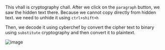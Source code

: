This vhall is cryptography chall.
After we click on the `paragraph` button, we saw the hidden text there.
Because we cannot copy directly from hidden text. we need to unhide it using `ctrl+shift+h`

Then, we decode it using cyberchef by convert the cipher text to binary using `substitute` cryptography and then convert it to plaintext.

![image](https://user-images.githubusercontent.com/59368650/138409516-6a7b870b-5283-4b8a-9b9c-44c970098979.png)

